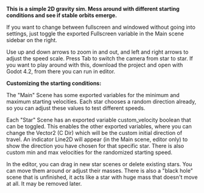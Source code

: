 **This is a simple 2D gravity sim. Mess around with different starting conditions and see if stable orbits emerge.**

If you want to change between fullscreen and windowed without going into settings, just toggle the exported Fullscreen variable in the Main scene sidebar on the right.

Use up and down arrows to zoom in and out, and left and right arrows to adjust the speed scale. Press Tab to switch the camera from star to star. If you want to play around with this, download the project and open with Godot 4.2, from there you can run in editor.

**Customizing the starting conditions:**

The "Main" Scene has some exported variables for the minimum and maximum starting velocities. Each star chooses a random direction already, so you can adjust these values to test different speeds. 

Each "Star" Scene has an exported variable custom_velocity boolean that can be toggled. This enables the other exported variables, where you can change the Vector2 (C Dir) which will be the custom initial direction of travel. An indicator Line2D will appear (in the Main scene, editor only) to show the direction you have chosen for that specific star. There is also custom min and max velocities for the randomized starting speed. 

In the editor, you can drag in new star scenes or delete existing stars. You can move them around or adjust their masses. There is also a "black hole" scene that is unfinished, it acts like a star with huge mass that doesn't move at all. It may be removed later.

